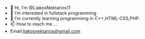- 👋 Hi, I’m @LiakosNektarios11
- 👀 I’m interested in fullstack programming
- 🌱 I’m currently learning programming in C++,HTML-CSS,PHP.
- 📫 How to reach me ...
- Email:liakosnektarios@gmail.com

<!---
LiakosNektarios11/LiakosNektarios11 is a ✨ special ✨ repository because its `README.md` (this file) appears on your GitHub profile.
You can click the Preview link to take a look at your changes.
--->
